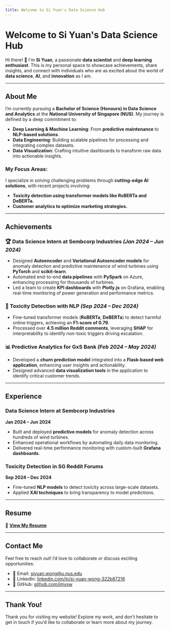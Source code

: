 ```yaml
---
title: Welcome to Si Yuan's Data Science Hub
---
```


# Welcome to Si Yuan's Data Science Hub

Hi there! 👋 I'm **Si Yuan**, a passionate **data scientist** and **deep learning enthusiast**. This is my personal space to showcase achievements, share insights, and connect with individuals who are as excited about the world of **data science**, **AI**, and **innovation** as I am.

---

## About Me

I’m currently pursuing a **Bachelor of Science (Honours) in Data Science and Analytics** at the **National University of Singapore (NUS)**. My journey is defined by a deep commitment to:
- **Deep Learning & Machine Learning**: From **predictive maintenance** to **NLP-based solutions**.
- **Data Engineering**: Building scalable pipelines for processing and integrating complex datasets.
- **Data Visualization**: Crafting intuitive dashboards to transform raw data into actionable insights.

### My Focus Areas:
I specialize in solving challenging problems through **cutting-edge AI solutions**, with recent projects involving:
- **Toxicity detection using transformer models like RoBERTa and DeBERTa.**
- **Customer analytics to optimize marketing strategies.**

---

## Achievements

### 🏆 Data Science Intern at Sembcorp Industries *(Jan 2024 – Jun 2024)*  
- Designed **Autoencoder** and **Variational Autoencoder models** for anomaly detection and predictive maintenance of wind turbines using **PyTorch** and **scikit-learn**.  
- Automated end-to-end **data pipelines** with **PySpark** on Azure, enhancing processing for thousands of turbines.  
- Led a team to create **KPI dashboards** with **Plotly.js** on Grafana, enabling real-time monitoring of power generation and performance metrics.

### 🚀 Toxicity Detection with NLP *(Sep 2024 – Dec 2024)*  
- Fine-tuned transformer models (**RoBERTa**, **DeBERTa**) to detect harmful online triggers, achieving an **F1-score of 0.79**.  
- Processed over **4.5 million Reddit comments**, leveraging **SHAP** for interpretability to identify non-toxic triggers driving escalation.

### 📊 Predictive Analytics for GxS Bank *(Feb 2024 – May 2024)*  
- Developed a **churn prediction model** integrated into a **Flask-based web application**, enhancing user insights and actionability.  
- Designed advanced **data visualization tools** in the application to identify critical customer trends.

---

## Experience

### **Data Science Intern at Sembcorp Industries**  
**Jan 2024 – Jun 2024**  
- Built and deployed **predictive models** for anomaly detection across hundreds of wind turbines.  
- Enhanced operational workflows by automating daily data monitoring.  
- Delivered real-time performance monitoring with custom-built **Grafana dashboards**.

### **Toxicity Detection in SG Reddit Forums**  
**Sep 2024 – Dec 2024**  
- Fine-tuned **NLP models** to detect toxicity across large-scale datasets.  
- Applied **XAI techniques** to bring transparency to model predictions.

---

## Resume

📄 [**View My Resume**](link-to-your-resume.pdf)

---

## Contact Me

Feel free to reach out! I’d love to collaborate or discuss exciting opportunities:  
- 📧 Email: [siyuan.wong@u.nus.edu](mailto:siyuan.wong@u.nus.edu)  
- 💼 LinkedIn: [linkedin.com/in/si-yuan-wong-322b87216](https://www.linkedin.com/in/si-yuan-wong-322b87216)  
- 📂 GitHub: [github.com/imysw](https://github.com/imysw)

---

## Thank You!

Thank you for visiting my website! Explore my work, and don’t hesitate to get in touch if you’d like to collaborate or learn more about my journey.
